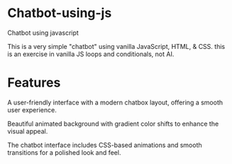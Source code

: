 # Chatbot-using-js
Chatbot using javascript

This is a very simple "chatbot" using vanilla JavaScript, HTML, & CSS. this is an exercise in vanilla JS loops and conditionals, not AI.

# Features
A user-friendly interface with a modern chatbox layout, offering a smooth user experience.

Beautiful animated background with gradient color shifts to enhance the visual appeal.

The chatbot interface includes CSS-based animations and smooth transitions for a polished look and feel.
